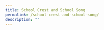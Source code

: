 ```yaml
---
title: School Crest and School Song
permalink: /school-crest-and-school-song/
description: ""
---
```


